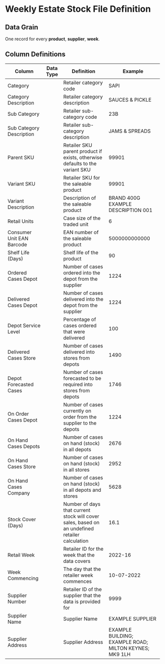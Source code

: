 # Weekly Estate Stock File Definition

## Data Grain

One record for every **product**, **supplier**, **week**.

## Column Definitions

<table><thead><tr><th>Column</th><th data-type="select">Data Type</th><th>Definition</th><th>Example</th></tr></thead><tbody><tr><td>Category</td><td></td><td>Retailer category code</td><td>SAPI</td></tr><tr><td>Category Description</td><td></td><td>Retailer category description</td><td>SAUCES &#x26; PICKLE</td></tr><tr><td>Sub Category</td><td></td><td>Retailer sub-category code</td><td>23B</td></tr><tr><td>Sub Category Description</td><td></td><td>Retailer sub-category description</td><td>JAMS &#x26; SPREADS</td></tr><tr><td>Parent SKU</td><td></td><td>Retailer SKU parent product if exists, otherwise defaults to the variant SKU</td><td>99901</td></tr><tr><td>Variant SKU</td><td></td><td>Retailer SKU for the saleable product</td><td>99901</td></tr><tr><td>Variant Description</td><td></td><td>Description of the saleable product</td><td>BRAND 400G EXAMPLE DESCRIPTION 001</td></tr><tr><td>Retail Units</td><td></td><td>Case size of the traded unit</td><td>6</td></tr><tr><td>Consumer Unit EAN Barcode</td><td></td><td>EAN number of the saleable product</td><td>5000000000000</td></tr><tr><td>Shelf Life (Days)</td><td></td><td>Shelf life of the product</td><td>90</td></tr><tr><td>Ordered Cases Depot</td><td></td><td>Number of cases ordered into the depot from the supplier</td><td>1224</td></tr><tr><td>Delivered Cases Depot</td><td></td><td>Number of cases delivered into the depot from the supplier</td><td>1224</td></tr><tr><td>Depot Service Level</td><td></td><td>Percentage of cases ordered that were delivered</td><td>100</td></tr><tr><td>Delivered Cases Store</td><td></td><td>Number of cases delivered into stores from depots</td><td>1490</td></tr><tr><td>Depot Forecasted Cases</td><td></td><td>Number of cases forecasted to be required into stores from depots</td><td>1746</td></tr><tr><td>On Order Cases Depot</td><td></td><td>Number of cases currently on order from the supplier to the depots</td><td>1224</td></tr><tr><td>On Hand Cases Depots</td><td></td><td>Number of cases on hand (stock) in all depots</td><td>2676</td></tr><tr><td>On Hand Cases Store</td><td></td><td>Number of cases on hand (stock) in all stores</td><td>2952</td></tr><tr><td>On Hand Cases Company</td><td></td><td>Number of cases on hand (stock) in all depots and stores</td><td>5628</td></tr><tr><td>Stock Cover (Days)</td><td></td><td>Number of days that current stock will cover sales, based on an undefined retailer calculation</td><td>16.1</td></tr><tr><td>Retail Week</td><td></td><td>Retailer ID for the week that the data covers</td><td>2022-16</td></tr><tr><td>Week Commencing</td><td></td><td>The day that the retailer week commences</td><td>10-07-2022</td></tr><tr><td>Supplier Number</td><td></td><td>Retailer ID of the supplier that the data is provided for</td><td>9999</td></tr><tr><td>Supplier Name</td><td></td><td>Supplier Name</td><td>EXAMPLE SUPPLIER</td></tr><tr><td>Supplier Address</td><td></td><td>Supplier Address</td><td>EXAMPLE BUILDING; EXAMPLE ROAD; MILTON KEYNES; MK9 1LH</td></tr></tbody></table>
